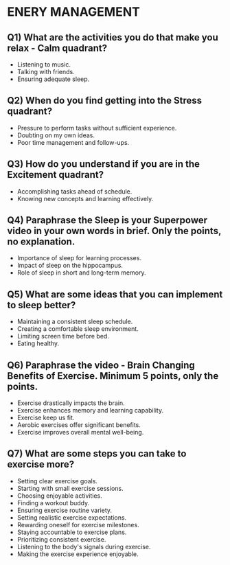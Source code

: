 # ENERY MANAGEMENT

## Q1) What are the activities you do that make you relax - Calm quadrant?
- Listening to music.
- Talking with friends.
- Ensuring adequate sleep.

## Q2) When do you find getting into the Stress quadrant?
- Pressure to perform tasks without sufficient experience.
- Doubting on my own ideas.
- Poor time management and follow-ups.

## Q3) How do you understand if you are in the Excitement quadrant?
- Accomplishing tasks ahead of schedule.
- Knowing new concepts and learning effectively.

## Q4) Paraphrase the Sleep is your Superpower video in your own words in brief. Only the points, no explanation.
- Importance of sleep for learning processes.
- Impact of sleep on the hippocampus.
- Role of sleep in short and long-term memory.

## Q5) What are some ideas that you can implement to sleep better?
- Maintaining a consistent sleep schedule.
- Creating a comfortable sleep environment.
- Limiting screen time before bed.
- Eating healthy.

## Q6) Paraphrase the video - Brain Changing Benefits of Exercise. Minimum 5 points, only the points.
- Exercise drastically impacts the brain.
- Exercise enhances memory and learning capability.
- Exercise keep us fit.
- Aerobic exercises offer significant benefits.
- Exercise improves overall mental well-being.

## Q7) What are some steps you can take to exercise more?
- Setting clear exercise goals.
- Starting with small exercise sessions.
- Choosing enjoyable activities.
- Finding a workout buddy.
- Ensuring exercise routine variety.
- Setting realistic exercise expectations.
- Rewarding oneself for exercise milestones.
- Staying accountable to exercise plans.
- Prioritizing consistent exercise.
- Listening to the body's signals during exercise.
- Making the exercise experience enjoyable.
